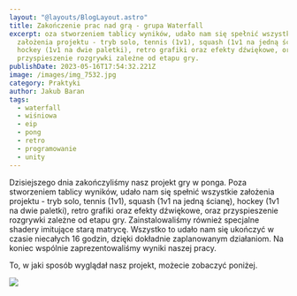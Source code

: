 ```yaml
---
layout: "@layouts/BlogLayout.astro"
title: Zakończenie prac nad grą - grupa Waterfall
excerpt: oza stworzeniem tablicy wyników, udało nam się spełnić wszystkie
  założenia projektu - tryb solo, tennis (1v1), squash (1v1 na jedną ścianę),
  hockey (1v1 na dwie paletki), retro grafiki oraz efekty dźwiękowe, oraz
  przyspieszenie rozgrywki zależne od etapu gry.
publishDate: 2023-05-16T17:54:32.221Z
image: /images/img_7532.jpg
category: Praktyki
author: Jakub Baran
tags:
  - waterfall
  - wiśniowa
  - eip
  - pong
  - retro
  - programowanie
  - unity
---
```

Dzisiejszego dnia zakończyliśmy nasz projekt gry w ponga. Poza stworzeniem tablicy wyników, udało nam się spełnić wszystkie założenia projektu - tryb solo, tennis (1v1), squash (1v1 na jedną ścianę), hockey (1v1 na dwie paletki), retro grafiki oraz efekty dźwiękowe, oraz przyspieszenie rozgrywki zależne od etapu gry. Zainstalowaliśmy również specjalne shadery imitujące starą matrycę. Wszystko to udało nam się ukończyć w czasie niecałych 16 godzin, dzięki dokładnie zaplanowanym działaniom. Na koniec wspólnie zaprezentowaliśmy wyniki naszej pracy.

To, w jaki sposób wyglądał nasz projekt, możecie zobaczyć poniżej.

![](/images/img_7683.jpg)